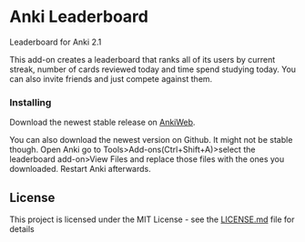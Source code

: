 # Anki Leaderboard
Leaderboard for Anki 2.1

This add-on creates a leaderboard that ranks all of its users by current streak, number of cards reviewed today and time spend studying 
today. You can also invite friends and just compete against them.

### Installing
Download the newest stable release on [AnkiWeb](https://ankiweb.net/shared/info/41708974).

You can also download the newest version on Github. It might not be stable though. Open Anki go to Tools>Add-ons(Ctrl+Shift+A)>select the leaderboard add-on>View Files and replace those files with the ones you downloaded. Restart Anki afterwards.

## License

This project is licensed under the MIT License - see the [LICENSE.md](LICENSE.md) file for details
